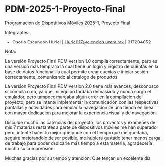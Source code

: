 # PDM-2025-1-Proyecto-Final
Programación de Dispositivos Móviles 2025-1, Proyecto Final

Integrantes:
- Osorio Escandón Huriel | Huriel117@ciencias.unam.mx | 317204652

Nota:

La versión Proyecto Final PDM version 1.0 compila correctamente, pero es una version más temprana la cual tiene un login y registro de cuentas
en la base de datos funcional, la cual permite crear cuentas e iniciar sesión correctamente, comunicando al catalogo de productos.

La version Proyecto Final PDM version 2.0 tiene más avances, desconosco si compila o no, ya que, mi equipo tardaba demasiado y nunca cargo el 
emulador, pero tampoco marcaba algun error en la compilacion del proyecto, pero se intento implementar la comunicación con las respectivas
pantallas y actividades para emular la navegacion de una tienda en linea con mayor dedicación para mejorar la experiencia visual y de navegación.

Disculpe mucho las carencias del proyecto, los proyectos y examenes de mis 7 materias restantes a parte de dispositivos móviles me han superado, pero, 
intente hacer lo mejor que pude con el tiempo que me quedaba, seguire mejorandolo de ser posible, me hubiera gustado tener menos carga de
trabajo para poder dedicarle más tiempo a esta materia, agradecería mucho su comprensión.

Muchas gracias por su tiempo y atención.
Que tengan un excelente día
